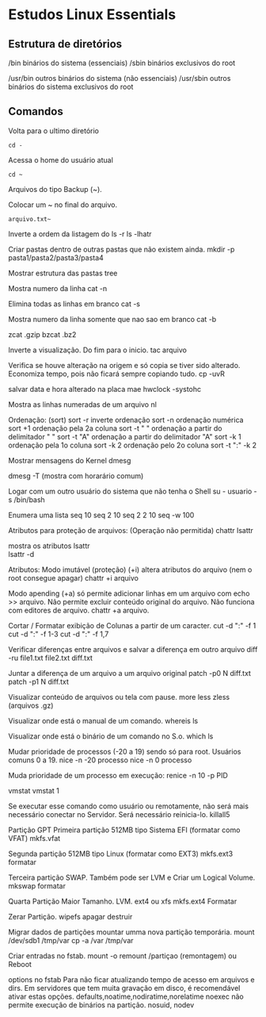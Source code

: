 # Estudos Linux Essentials


## Estrutura de diretórios

/bin binários do sistema (essenciais)
/sbin binários exclusivos do root

/usr/bin outros binários do sistema (não essenciais)
/usr/sbin outros binários do sistema exclusivos do root


## Comandos

Volta para o ultimo diretório 
```
cd - 
```

Acessa o home do usuário atual
```
cd ~
```

Arquivos do tipo Backup (~).

Colocar um ~ no final do arquivo.
```
arquivo.txt~
```

Inverte a ordem da listagem do ls -r
ls -lhatr


Criar pastas dentro de outras pastas que não existem ainda.
mkdir -p pasta1/pasta2/pasta3/pasta4


Mostrar estrutura das pastas
tree

Mostra numero da linha 
cat -n

Elimina todas as linhas em branco
cat -s

Mostra numero da linha somente que nao sao em branco
cat -b

zcat  .gzip
bzcat .bz2

Inverte a visualização. 
Do fim para o inicio.
tac arquivo

Verifica se houve alteração na origem e só copia se tiver sido alterado.
Economiza tempo, pois não ficará sempre copiando tudo.
cp -uvR 


salvar data e hora alterado na placa mae
hwclock -systohc


Mostra as linhas numeradas de um arquivo
nl

Ordenação: (sort)
sort -r  inverte ordenação
sort -n  ordenação numérica
sort +1  ordenação pela 2a coluna
sort -t " "  ordenação a partir do delimitador " "
sort -t "A"  ordenação a partir do delimitador "A"
sort -k 1 	ordenação pela 1o coluna
sort -k 2   ordenação pelo 2o coluna
sort -t ":" -k 2  

Mostrar mensagens do Kernel
dmesg

dmesg -T (mostra com horarário comum)

Logar com um outro usuário do sistema que não tenha o Shell
su - usuario -s /bin/bash

Enumera uma lista
seq 10
seq 2 10
seq 2 2 10
seq -w 100

Atributos para proteção de arquivos:
(Operação não permitida)
chattr
lsattr

mostra os atributos
lsattr   
lsattr -d  

Atributos: 
Modo imutável (proteção)
(+i)  altera atributos do arquivo (nem o root consegue apagar)
chattr +i arquivo   

Modo apending
(+a)  só permite adicionar linhas em um arquivo com echo >> arquivo.
Não permite excluir conteúdo original do arquivo.
Não funciona com editores de arquivo.
chattr +a arquivo.  


Cortar / Formatar exibição de Colunas a partir de um caracter.
cut -d ":" -f 1
cut -d ":" -f 1-3
cut -d ":" -f 1,7

Verificar diferenças entre arquivos e salvar a diferença em outro arquivo
diff -ru file1.txt file2.txt  diff.txt

Juntar a diferença de um arquivo a um arquivo original
patch -p0 N   diff.txt
patch -p1 N   diff.txt


Visualizar conteúdo de arquivos ou tela com pause.
more
less
zless (arquivos .gz)

Visualizar onde está o manual de um comando.
whereis ls

Visualizar onde está o binário de um comando no S.o.
which ls

Mudar prioridade de processos (-20 a 19) sendo só para root.
Usuários comuns 0 a 19.
nice -n -20 processo
nice -n 0 processo

Muda prioridade de um processo em execução:
renice -n 10 -p PID


vmstat
vmstat 1

Se executar esse comando como usuário ou remotamente, não será mais necessário conectar no Servidor.
Será necessário reinicia-lo.
killall5


Partição GPT 
Primeira partição 512MB tipo Sistema EFI (formatar como VFAT)
mkfs.vfat

Segunda partição 512MB tipo Linux (formatar como EXT3)
mkfs.ext3  	formatar

Terceira partição SWAP. Também pode ser LVM e Criar um Logical Volume.
mkswap		formatar

Quarta Partição Maior Tamanho. LVM. ext4 ou xfs
mkfs.ext4	Formatar

Zerar Partição.
wipefs   	apagar  destruir

Migrar dados de partições
mountar umma nova partição temporária. 
mount /dev/sdb1 /tmp/var
cp -a /var  /tmp/var

Criar entradas no fstab.
mount -o remount /partiçao (remontagem)
ou Reboot   

options no fstab
Para não ficar atualizando tempo de acesso em arquivos e dirs.
Em servidores que tem muita gravação em disco, é recomendável ativar estas opções.
defaults,noatime,nodiratime,norelatime
noexec não permite execução de binários na partição.
nosuid, nodev
